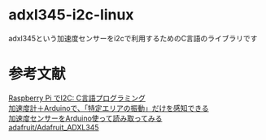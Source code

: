 adxl345-i2c-linux
=================

adxl345という加速度センサーをi2cで利用するためのC言語のライブラリです

参考文献
========

[Raspberry Pi でI2C: C言語プログラミング](http://d.hatena.ne.jp/penkoba/20131222/1387689702)  
[加速度計＋Arduinoで、「特定エリアの振動」だけを感知できる](http://wazalabo.com/adxl345-arduino.html)  
[加速度センサーをArduino使って読み取ってみる ](http://nekolab.blogspot.jp/2013/05/arduino.html)  
[adafruit/Adafruit_ADXL345](https://github.com/adafruit/Adafruit_ADXL345)

